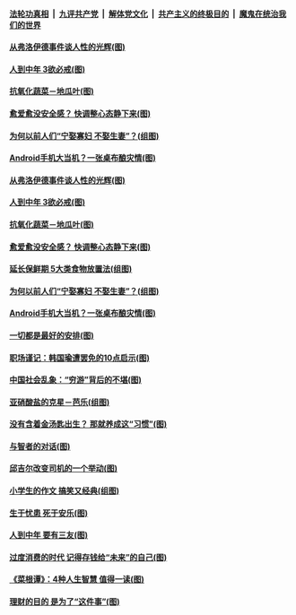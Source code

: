

####  [法轮功真相](../../../../basic/blob/master/README.md?t=06101801) &nbsp;|&nbsp; [九评共产党](../../../../9ping.md/blob/master/README.md?t=06101801) &nbsp;|&nbsp; [解体党文化](../../../../jtdwh.md/blob/master/README.md?t=06101801)  &nbsp;|&nbsp; [共产主义的终极目的](../../../../gczydzjmd.md/blob/master/README.md?t=06101801) &nbsp;|&nbsp; [魔鬼在统治我们的世界](../../../../mgztzwmdsj.md/blob/master/README.md?t=06101801) 

#### [从弗洛伊德事件谈人性的光辉(图)](../pages/p8/936002.md?t=06101801) 

#### [人到中年 3欲必戒(图)](../pages/p8/936021.md?t=06101801) 

#### [抗氧化蔬菜－地瓜叶(图)](../pages/p8/935783.md?t=06101801) 

#### [愈爱愈没安全感？ 快调整心态静下来(图)](../pages/p8/936011.md?t=06101801) 

#### [为何以前人们“宁娶寡妇 不娶生妻”？(组图)](../pages/p8/935880.md?t=06101801) 

#### [Android手机大当机？一张桌布酿灾情(图)](../pages/p8/935508.md?t=06101801) 

#### [从弗洛伊德事件谈人性的光辉(图)](../pages/p8/936002.md?t=06101801) 

#### [人到中年 3欲必戒(图)](../pages/p8/936021.md?t=06101801) 

#### [抗氧化蔬菜－地瓜叶(图)](../pages/p8/935783.md?t=06101801) 

#### [愈爱愈没安全感？ 快调整心态静下来(图)](../pages/p8/936011.md?t=06101801) 

#### [延长保鲜期 5大类食物放置法(组图)](../pages/p8/935958.md?t=06101801) 

#### [为何以前人们“宁娶寡妇 不娶生妻”？(组图)](../pages/p8/935880.md?t=06101801) 

#### [Android手机大当机？一张桌布酿灾情(图)](../pages/p8/935508.md?t=06101801) 

#### [一切都是最好的安排(图)](../pages/p8/926034.md?t=06101801) 

#### [职场谨记：韩国瑜遭罢免的10点启示(图)](../pages/p8/935764.md?t=06101801) 

#### [中国社会乱象：“穷游”背后的不堪(图)](../pages/p8/935776.md?t=06101801) 

#### [亚硝酸盐的克星－芭乐(组图)](../pages/p8/935678.md?t=06101801) 

#### [没有含着金汤匙出生？ 那就养成这“习惯”(图)](../pages/p8/935774.md?t=06101801) 

#### [与智者的对话(图)](../pages/p8/935713.md?t=06101801) 

#### [邱吉尔改变司机的一个举动(图)](../pages/p8/935314.md?t=06101801) 

#### [小学生的作文 搞笑又经典(组图)](../pages/p8/935564.md?t=06101801) 

#### [生于忧患 死于安乐(图)](../pages/p8/935277.md?t=06101801) 

#### [人到中年 要有三友(图)](../pages/p8/935681.md?t=06101801) 

#### [过度消费的时代 记得存钱给“未来”的自己(图)](../pages/p8/935625.md?t=06101801) 

#### [《菜根谭》：4种人生智慧 值得一读(图)](../pages/p8/935516.md?t=06101801) 

#### [理财的目的 是为了“这件事”(图)](../pages/p8/935585.md?t=06101801) 

